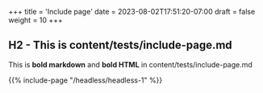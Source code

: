 +++
title = 'Include page'
date = 2023-08-02T17:51:20-07:00
draft = false
weight = 10
+++

## H2 - This is content/tests/include-page.md

This is **bold markdown** and <b>bold HTML</b> in content/tests/include-page.md

{{% include-page "/headless/headless-1" %}}
